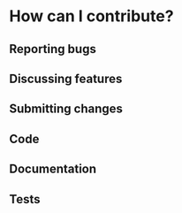 # How can I contribute?

## Reporting bugs

## Discussing features

## Submitting changes

## Code

## Documentation

## Tests